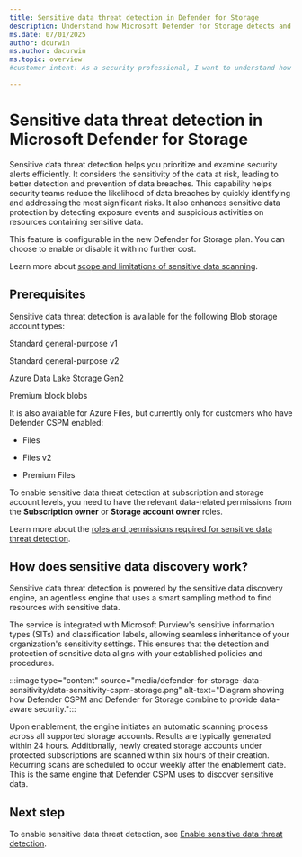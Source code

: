 ```yaml
---
title: Sensitive data threat detection in Defender for Storage
description: Understand how Microsoft Defender for Storage detects and protects sensitive data from exposure, enhancing your organization's data security.
ms.date: 07/01/2025
author: dcurwin
ms.author: dacurwin
ms.topic: overview
#customer intent: As a security professional, I want to understand how Microsoft Defender for Storage detects and protects sensitive data from exposure so that I can enhance my organization's data security.

---
```


# Sensitive data threat detection in Microsoft Defender for Storage

Sensitive data threat detection helps you prioritize and examine security alerts efficiently. It considers the sensitivity of the data at risk, leading to better detection and prevention of data breaches. This capability helps security teams reduce the likelihood of data breaches by quickly identifying and addressing the most significant risks. It also enhances sensitive data protection by detecting exposure events and suspicious activities on resources containing sensitive data.

This feature is configurable in the new Defender for Storage plan. You can choose to enable or disable it with no further cost.

Learn more about [scope and limitations of sensitive data scanning](concept-data-security-posture-prepare.md).

## Prerequisites

Sensitive data threat detection is available for the following Blob storage account types:

Standard general-purpose v1

Standard general-purpose v2

Azure Data Lake Storage Gen2

Premium block blobs

It is also available for Azure Files, but currently only for customers who have Defender CSPM enabled:

- Files

- Files v2

- Premium Files

To enable sensitive data threat detection at subscription and storage account levels, you need to have the relevant data-related permissions from the **Subscription owner** or **Storage account owner** roles.

Learn more about the [roles and permissions required for sensitive data threat detection](support-matrix-defender-for-storage.md).

## How does sensitive data discovery work?

Sensitive data threat detection is powered by the sensitive data discovery engine, an agentless engine that uses a smart sampling method to find resources with sensitive data.

The service is integrated with Microsoft Purview's sensitive information types (SITs) and classification labels, allowing seamless inheritance of your organization's sensitivity settings. This ensures that the detection and protection of sensitive data aligns with your established policies and procedures.

:::image type="content" source="media/defender-for-storage-data-sensitivity/data-sensitivity-cspm-storage.png" alt-text="Diagram showing how Defender CSPM and Defender for Storage combine to provide data-aware security.":::

Upon enablement, the engine initiates an automatic scanning process across all supported storage accounts. Results are typically generated within 24 hours. Additionally, newly created storage accounts under protected subscriptions are scanned within six hours of their creation. Recurring scans are scheduled to occur weekly after the enablement date. This is the same engine that Defender CSPM uses to discover sensitive data.

## Next step

To enable sensitive data threat detection, see [Enable sensitive data threat detection](enable-defender-for-storage-data-sensitivity.md).